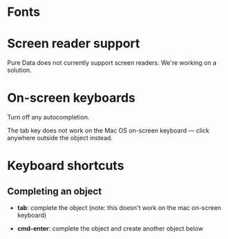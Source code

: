# Fonts

# Screen reader support

Pure Data does not currently support screen readers.  We're working on a solution.

# On-screen keyboards

Turn off any autocompletion.

The tab key does not work on the Mac OS on-screen keyboard — click anywhere outside the object instead.

# Keyboard shortcuts

## Completing an object

- **tab**: complete the object (note: this doesn't work on the mac on-screen keyboard)

* **cmd-enter**: complete the object and create another object below
